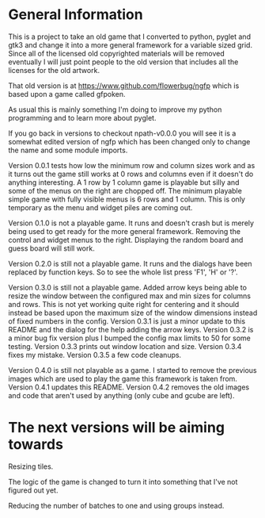 # General Information

  This is a project to take an old game that I converted to python, pyglet and gtk3 and change it into a more general framework for a variable sized grid.  Since all of the licensed old copyrighted materials will be removed eventually I will just point people to the old version that includes all the licenses for the old artwork.

  That old version is at https://www.github.com/flowerbug/ngfp which is based upon a game called gfpoken.

  As usual this is mainly something I'm doing to improve my python programming and to learn more about pyglet.

  If you go back in versions to checkout npath-v0.0.0 you will see it is a somewhat edited version of ngfp which has been changed only to change the name and some module imports.

  Version 0.0.1 tests how low the minimum row and column sizes work and as it turns out the game still works at 0 rows and columns even if it doesn't do anything interesting.  A 1 row by 1 column game is playable but silly and some of the menus on the right are chopped off.  The minimum playable simple game with fully visible menus is 6 rows and 1 column.  This is only temporary as the menu and widget piles are coming out.

  Version 0.1.0 is not a playable game.  It runs and doesn't crash but is merely being used to get ready for the more general framework.  Removing the control and widget menus to the right.  Displaying the random board and guess board will still work.

  Version 0.2.0 is still not a playable game.  It runs and the dialogs have been replaced by function keys.  So to see the whole list press 'F1', 'H' or '?'.

  Version 0.3.0 is still not a playable game.  Added arrow keys being able to resize the window between the configured max and min sizes for columns and rows.  This is not yet working quite right for centering and it should instead be based upon the maximum size of the window dimensions instead of fixed numbers in the config.  Version 0.3.1 is just a minor update to this README and the dialog for the help adding the arrow keys.  Version 0.3.2 is a minor bug fix version plus I bumped the config max limits to 50 for some testing.  Version 0.3.3 prints out window location and size.  Version 0.3.4 fixes my mistake.  Version 0.3.5 a few code cleanups.

  Version 0.4.0 is still not playable as a game.  I started to remove the previous images which are used to play the game this framework is taken from.  Version 0.4.1 updates this README.  Version 0.4.2 removes the old images and code that aren't used by anything (only cube and gcube are left).


# The next versions will be aiming towards

  Resizing tiles.

  The logic of the game is changed to turn it into something that I've not figured out yet.

  Reducing the number of batches to one and using groups instead.
